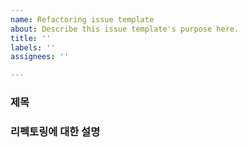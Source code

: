 ```yaml
---
name: Refactoring issue template
about: Describe this issue template's purpose here.
title: ''
labels: ''
assignees: ''

---
```


### 제목
### 리펙토링에 대한 설명
